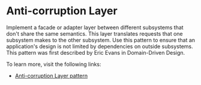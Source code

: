 # Anti-corruption Layer

Implement a facade or adapter layer between different subsystems that don't share the same semantics. This layer translates requests that one subsystem makes to the other subsystem. Use this pattern to ensure that an application's design is not limited by dependencies on outside subsystems. This pattern was first described by Eric Evans in Domain-Driven Design.

To learn more, visit the following links:

- [Anti-corruption Layer pattern](https://learn.microsoft.com/en-us/azure/architecture/patterns/anti-corruption-layer)
